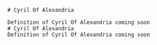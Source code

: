 
    # Cyril Of Alexandria

    Definition of Cyril Of Alexandria coming soon
    # Cyril Of Alexandria
    Definition of Cyril Of Alexandria coming soon